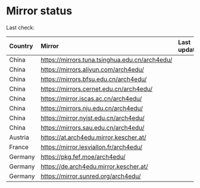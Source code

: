 <script src="./time.js"></script>
# Mirror status
Last check: <script type="text/javascript">localize(1712387758.4188843);</script>

|Country|Mirror|Last update|
|:------|:-----|:----------|
|China|https://mirrors.tuna.tsinghua.edu.cn/arch4edu/|<script type="text/javascript">localize(1712385247);</script>|
|China|https://mirrors.aliyun.com/arch4edu/|<script type="text/javascript">localize(1712341802);</script>|
|China|https://mirrors.bfsu.edu.cn/arch4edu/|<script type="text/javascript">localize(1712341802);</script>|
|China|https://mirrors.cernet.edu.cn/arch4edu/|<script type="text/javascript">localize(1712385247);</script>|
|China|https://mirror.iscas.ac.cn/arch4edu/|<script type="text/javascript">localize(1712385247);</script>|
|China|https://mirrors.nju.edu.cn/arch4edu/|<script type="text/javascript">localize(1712341802);</script>|
|China|https://mirror.nyist.edu.cn/arch4edu/|<script type="text/javascript">localize(1712341802);</script>|
|China|https://mirrors.sau.edu.cn/arch4edu/|<script type="text/javascript">localize(1712341802);</script>|
|Austria|https://at.arch4edu.mirror.kescher.at/|<script type="text/javascript">localize(1712341802);</script>|
|France|https://mirror.lesviallon.fr/arch4edu/|<script type="text/javascript">localize(1712341802);</script>|
|Germany|https://pkg.fef.moe/arch4edu/|<script type="text/javascript">localize(1712341802);</script>|
|Germany|https://de.arch4edu.mirror.kescher.at/|<script type="text/javascript">localize(1712341802);</script>|
|Germany|https://mirror.sunred.org/arch4edu/|<script type="text/javascript">localize(1712341802);</script>|

<script src="./tablefilter/tablefilter.js"></script>
<script src="./table.js"></script>